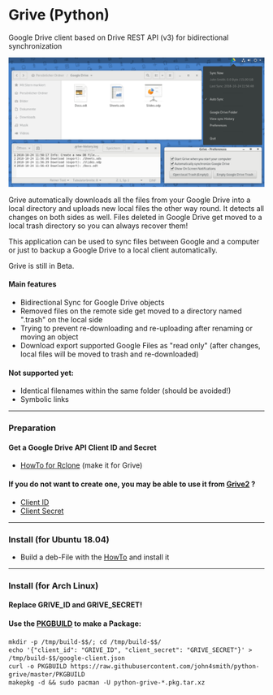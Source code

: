 # Grive (Python)
Google Drive client based on Drive REST API (v3) for bidirectional synchronization

![Screenshot](/screenshot.png?raw=true "Screenshot")

Grive automatically downloads all the files from your Google Drive into a local directory and uploads new local files the other way round. It detects all changes on both sides as well. Files deleted in Google Drive get moved to a local trash directory so you can always recover them!

This application can be used to sync files between Google and a computer or just to backup a Google Drive to a local client automatically.

Grive is still in Beta.

#### Main features
- Bidirectional Sync for Google Drive objects
- Removed files on the remote side get moved to a directory named ".trash" on the local side
- Trying to prevent re-downloading and re-uploading after renaming or moving an object
- Download export supported Google Files as "read only" (after changes, local files will be moved to trash and re-downloaded)

#### Not supported yet:
- Identical filenames within the same folder (should be avoided!)
- Symbolic links

___
### Preparation
#### Get a Google Drive API Client ID and Secret
- [HowTo for Rclone](https://github.com/Cloudbox/Cloudbox/wiki/Google-Drive-API-Client-ID-and-Client-Secret) (make it for Grive)

#### If you do not want to create one, you may be able to use it from [Grive2](https://github.com/vitalif/grive2) ?
- [Client ID](https://github.com/vitalif/grive2/blob/cf51167b55246b7f90ad4970d9686637e8bb0beb/grive/src/main.cc#L49)
- [Client Secret](https://github.com/vitalif/grive2/blob/cf51167b55246b7f90ad4970d9686637e8bb0beb/grive/src/main.cc#L50)

___
### Install (for Ubuntu 18.04)
- Build a deb-File with the [HowTo](/debian/HowTo.md) and install it

___
### Install (for Arch Linux)
#### Replace GRIVE_ID and GRIVE_SECRET!
#### Use the [PKGBUILD](https://wiki.archlinux.org/index.php/Makepkg) to make a Package:
```
mkdir -p /tmp/build-$$/; cd /tmp/build-$$/
echo '{"client_id": "GRIVE_ID", "client_secret": "GRIVE_SECRET"}' > /tmp/build-$$/google-client.json
curl -o PKGBUILD https://raw.githubusercontent.com/john4smith/python-grive/master/PKGBUILD
makepkg -d && sudo pacman -U python-grive-*.pkg.tar.xz
```
